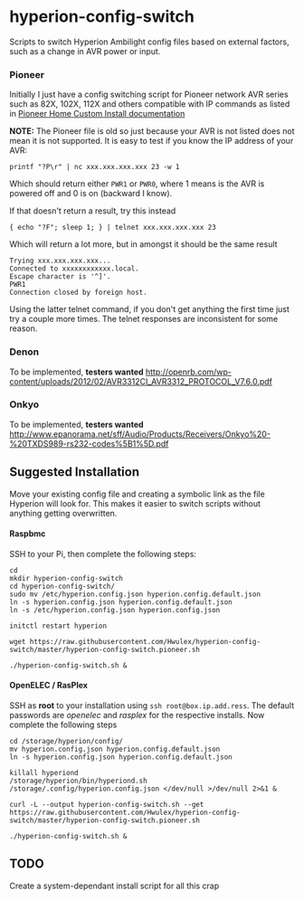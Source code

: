 
hyperion-config-switch
======================

Scripts to switch Hyperion Ambilight config files based on external factors, such as a change in AVR power or input.

### Pioneer

Initially I just have a config switching script for Pioneer network AVR series such as 82X, 102X, 112X and others compatible with IP commands as listed in [Pioneer Home Custom Install documentation]( http://www.pioneerelectronics.com/StaticFiles/PUSA/Files/Home%20Custom%20Install/VSX-1120-K-RS232.PDF)

**NOTE:** The Pioneer file is old so just because your AVR is not listed does not mean it is not supported. It is easy to test if you know the IP address of your AVR:

`printf "?P\r" | nc xxx.xxx.xxx.xxx 23 -w 1`

Which should return either `PWR1` or `PWR0`, where 1 means is the AVR is powered off and 0 is on (backward I know).

If that doesn't return a result, try this instead

`{ echo "?F"; sleep 1; } | telnet xxx.xxx.xxx.xxx 23`

Which will return a lot more, but in amongst it should be the same result

```
Trying xxx.xxx.xxx.xxx...
Connected to xxxxxxxxxxxx.local.
Escape character is '^]'.
PWR1
Connection closed by foreign host.
```

Using the latter telnet command, if you don't get anything the first time just try a couple more times. The telnet responses are inconsistent for some reason.

### Denon
To be implemented, **testers wanted**
http://openrb.com/wp-content/uploads/2012/02/AVR3312CI_AVR3312_PROTOCOL_V7.6.0.pdf

### Onkyo
To be implemented, **testers wanted**
http://www.epanorama.net/sff/Audio/Products/Receivers/Onkyo%20-%20TXDS989-rs232-codes%5B1%5D.pdf

## Suggested Installation

Move your existing config file and creating a symbolic link as the file Hyperion will look for. This makes it easier to switch scripts without anything getting overwritten.

#### Raspbmc

SSH to your Pi, then complete the following steps:

```
cd
mkdir hyperion-config-switch
cd hyperion-config-switch/
sudo mv /etc/hyperion.config.json hyperion.config.default.json
ln -s hyperion.config.json hyperion.config.default.json
ln -s /etc/hyperion.config.json hyperion.config.json

initctl restart hyperion

wget https://raw.githubusercontent.com/Hwulex/hyperion-config-switch/master/hyperion-config-switch.pioneer.sh

./hyperion-config-switch.sh &
```

#### OpenELEC / RasPlex

SSH as **root** to your installation using `ssh root@box.ip.add.ress`. The default passwords are _openelec_ and _rasplex_ for the respective installs. Now complete the following steps

```
cd /storage/hyperion/config/
mv hyperion.config.json hyperion.config.default.json
ln -s hyperion.config.json hyperion.config.default.json

killall hyperiond
/storage/hyperion/bin/hyperiond.sh /storage/.config/hyperion.config.json </dev/null >/dev/null 2>&1 &

curl -L --output hyperion-config-switch.sh --get https://raw.githubusercontent.com/Hwulex/hyperion-config-switch/master/hyperion-config-switch.pioneer.sh

./hyperion-config-switch.sh &
```


## TODO

Create a system-dependant install script for all this crap
